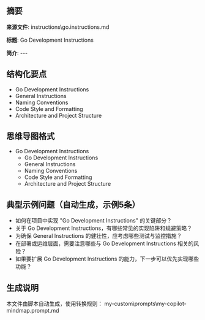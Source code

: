 ## 摘要

**来源文件**: instructions\go.instructions.md

**标题**: Go Development Instructions

**简介**: ---

## 结构化要点

- Go Development Instructions
- General Instructions
- Naming Conventions
- Code Style and Formatting
- Architecture and Project Structure

## 思维导图格式

- Go Development Instructions
  - Go Development Instructions
  - General Instructions
  - Naming Conventions
  - Code Style and Formatting
  - Architecture and Project Structure

## 典型示例问题（自动生成，示例5条）

- 如何在项目中实现 "Go Development Instructions" 的关键部分？
- 关于 Go Development Instructions，有哪些常见的实现陷阱和规避策略？
- 为确保 General Instructions 的健壮性，应考虑哪些测试与监控措施？
- 在部署或运维层面，需要注意哪些与 Go Development Instructions 相关的风险？
- 如果要扩展 Go Development Instructions 的能力，下一步可以优先实现哪些功能？

## 生成说明

本文件由脚本自动生成，使用转换规则： my-custom\prompts\my-copilot-mindmap.prompt.md
